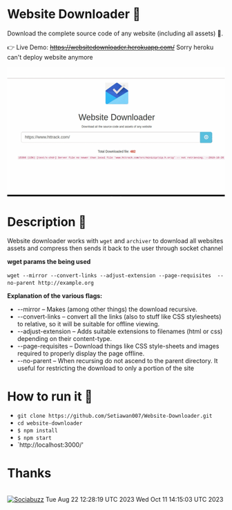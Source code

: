 # Website Downloader 💾
Download the complete source code of any website (including all assets) 🔨.

👉 Live Demo: <s>https://websitedownloader.herokuapp.com/</s> Sorry heroku can't deploy website anymore

![enter image description here](https://github.com/Setiawan007/Website-Downloader/blob/master/public/Record.gif?raw=true)


# Description 📒
 Website downloader works with `wget` and `archiver` to download all websites assets and compress then sends it back to the user through socket channel
 
 **wget params the being used**
 
 `wget --mirror --convert-links --adjust-extension --page-requisites 
--no-parent http://example.org`

 **Explanation of the various flags:**

 - --mirror – Makes (among other things) the download recursive.
- --convert-links – convert all the links (also to stuff like CSS stylesheets) to relative, so it will be suitable for offline viewing.
- --adjust-extension – Adds suitable extensions to filenames (html or css) depending on their content-type.
- --page-requisites – Download things like CSS style-sheets and images required to properly display the page offline.
- --no-parent – When recursing do not ascend to the parent directory. It useful for restricting the download to only a portion of the site

# How to run it 🤔

- `git clone https://github.com/Setiawan007/Website-Downloader.git`
- `cd website-downloader`
- `$ npm install`
- `$ npm start`
- `http://localhost:3000/'

# Thanks

<br>
<a href="https://sociabuzz.com/setiawan007/support" target="_blank"><img src="https://img.shields.io/badge/Buy_Me_A_Coffee-FFDD00?style=for-the-badge&logo=buy-me-a-coffee&logoColor=black" height="32px" alt="Sociabuzz"></a>
Tue Aug 22 12:28:19 UTC 2023
Wed Oct 11 14:15:03 UTC 2023
